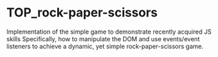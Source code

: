 # TOP_rock-paper-scissors
Implementation of the simple game to demonstrate recently acquired JS skills
Specifically, how to manipulate the DOM and use events/event listeners to achieve a dynamic, yet simple rock-paper-scissors game.
